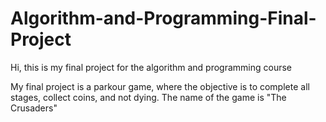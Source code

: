# Algorithm-and-Programming-Final-Project
Hi, this is my final project for the algorithm and programming course

My final project is a parkour game, where the objective is to complete all stages, collect coins, and not dying.
The name of the game is "The Crusaders"
